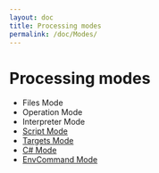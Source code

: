 ```yaml
---
layout: doc
title: Processing modes
permalink: /doc/Modes/
---
```

# Processing modes

* Files Mode
* Operation Mode
* Interpreter Mode
* [Script Mode](../Modes/Script/)
* [Targets Mode](../Modes/Targets/)
* [C# Mode](../Modes/CSharp/)
* [EnvCommand Mode](../Modes/EnvCommand/)